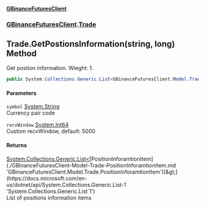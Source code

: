 #### [GBinanceFuturesClient](./index.md 'index')
### [GBinanceFuturesClient](./GBinanceFuturesClient.md 'GBinanceFuturesClient').[Trade](./GBinanceFuturesClient-Trade.md 'GBinanceFuturesClient.Trade')
## Trade.GetPostionsInformation(string, long) Method
Get postion information. Wieght: 1.  
```csharp
public System.Collections.Generic.List<GBinanceFuturesClient.Model.Trade.PositionInforamtionItem> GetPostionsInformation(string symbol, long recvWindow=5000L);
```
#### Parameters
<a name='GBinanceFuturesClient-Trade-GetPostionsInformation(string_long)-symbol'></a>
`symbol` [System.String](https://docs.microsoft.com/en-us/dotnet/api/System.String 'System.String')  
Currency pair code  
  
<a name='GBinanceFuturesClient-Trade-GetPostionsInformation(string_long)-recvWindow'></a>
`recvWindow` [System.Int64](https://docs.microsoft.com/en-us/dotnet/api/System.Int64 'System.Int64')  
Custom recvWindow, default: 5000  
  
#### Returns
[System.Collections.Generic.List&lt;](https://docs.microsoft.com/en-us/dotnet/api/System.Collections.Generic.List-1 'System.Collections.Generic.List`1')[PositionInforamtionItem](./GBinanceFuturesClient-Model-Trade-PositionInforamtionItem.md 'GBinanceFuturesClient.Model.Trade.PositionInforamtionItem')[&gt;](https://docs.microsoft.com/en-us/dotnet/api/System.Collections.Generic.List-1 'System.Collections.Generic.List`1')  
List of positions information items  
